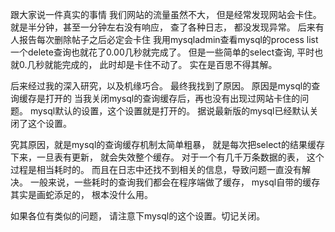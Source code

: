 跟大家说一件真实的事情
我们网站的流量虽然不大， 但是经常发现网站会卡住。
就是半分钟，甚至一分钟左右没有响应， 查了各种日志， 都没发现异常。
后来有人报告每次删除帖子之后必定会卡住
我用mysqladmin查看mysql的process list
一个delete查询也就花了0.00几秒就完成了。
但是一些简单的select查询, 平时也就0.几秒就能完成的， 此时却是卡住不动了。
实在是百思不得其解。

后来经过我的深入研究，以及机缘巧合。
最终我找到了原因。
原因是mysql的查询缓存是打开的
当我关闭mysql的查询缓存后，再也没有出现过网站卡住的问题。
mysql默认的设置，这个设置就是打开的。
据说最新版的mysql已经默认关闭了这个设置。

究其原因，就是mysql的查询缓存机制太简单粗暴， 就是每次把select的结果缓存下来，一旦表有更新， 就会失效整个缓存。
对于一个有几千万条数据的表， 这个过程是相当耗时的。
而且在日志中还找不到相关的信息，导致问题一直没有解决。
一般来说，一些耗时的查询我们都会在程序端做了缓存， mysql自带的缓存其实是画蛇添足的， 根本没什么用。

如果各位有类似的问题， 请注意下mysql的这个设置。切记关闭。